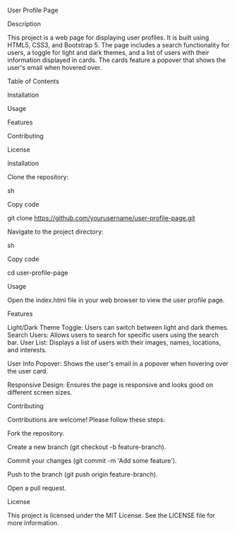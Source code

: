 User Profile Page

Description

This project is a web page for displaying user profiles. It is built using HTML5, CSS3, and Bootstrap 5. The page includes a search functionality for users, a toggle for light and dark themes, and a list of users with their information displayed in cards. The cards feature a popover that shows the user's email when hovered over.


Table of Contents

Installation

Usage

Features

Contributing

License

Installation

Clone the repository:

sh

Copy code

git clone https://github.com/yourusername/user-profile-page.git

Navigate to the project directory:

sh

Copy code

cd user-profile-page

Usage

Open the index.html file in your web browser to view the user profile page.

Features

Light/Dark Theme Toggle: Users can switch between light and dark themes.
Search Users: Allows users to search for specific users using the search bar.
User List: Displays a list of users with their images, names, locations, and interests.

User Info Popover: Shows the user's email in a popover when hovering over the user card.

Responsive Design: Ensures the page is responsive and looks good on different screen sizes.

Contributing

Contributions are welcome! Please follow these steps:


Fork the repository.

Create a new branch (git checkout -b feature-branch).

Commit your changes (git commit -m 'Add some feature').

Push to the branch (git push origin feature-branch).

Open a pull request.

License

This project is licensed under the MIT License. See the LICENSE file for more information.
